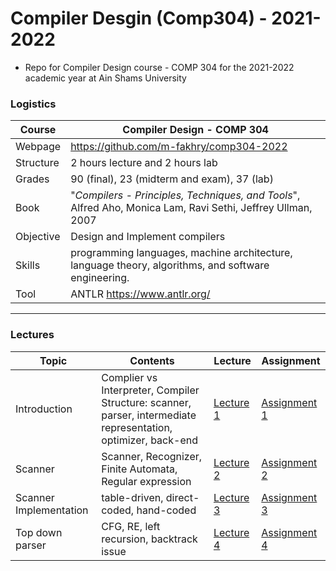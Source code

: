 # Compiler Desgin (Comp304) - 2021-2022

- Repo for Compiler Design course - COMP 304 for the 2021-2022 academic year at Ain Shams University

### Logistics

Course | Compiler Design - COMP 304
---|----
Webpage| https://github.com/m-fakhry/comp304-2022
Structure | 2 hours lecture and 2 hours lab
Grades | 90 (final), 23 (midterm and exam), 37 (lab)
Book | "_Compilers - Principles, Techniques, and Tools_", Alfred Aho, Monica Lam, Ravi Sethi, Jeffrey Ullman, 2007
Objective | Design and Implement compilers
Skills | programming languages, machine architecture, language theory, algorithms, and software engineering.
Tool |  ANTLR https://www.antlr.org/

---

### Lectures

Topic | Contents | Lecture | Assignment
---|---|---|---
Introduction | Complier vs Interpreter, Compiler Structure: scanner, parser, intermediate representation, optimizer, back-end  | [Lecture 1](Lectures/lec1.md) | [Assignment 1](Assignments/assignment1.md)
Scanner | Scanner, Recognizer, Finite Automata, Regular expression | [Lecture 2](Lectures/lec2.md) | [Assignment 2](Assignments/assignment2.md)
Scanner Implementation | table-driven, direct-coded, hand-coded | [Lecture 3](Lectures/lec3.md) | [Assignment 3](Assignments/assignment3.md)
Top down parser | CFG, RE, left recursion, backtrack issue | [Lecture 4](Lectures/lec4.md) | [Assignment 4](Assignments/assignment4.md)
